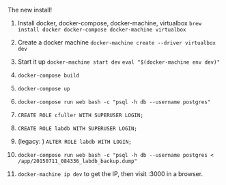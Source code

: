 The new install!

1. Install docker, docker-compose, docker-machine, virtualbox
`brew install docker docker-compose docker-machine virtualbox`

2. Create a docker machine
`docker-machine create --driver virtualbox dev`

3. Start it up
`docker-machine start dev`
`eval "$(docker-machine env dev)"`

4. `docker-compose build`

5. `docker-compose up`

6. `docker-compose run web bash -c "psql -h db --username postgres"`

7. `CREATE ROLE cfuller WITH SUPERUSER LOGIN;`

8. `CREATE ROLE labdb WITH SUPERUSER LOGIN;`

9. (legacy: ) `ALTER ROLE labdb WITH LOGIN;`

9. `docker-compose run web bash -c "psql -h db --username postgres < /app/20150711_084336_labdb_backup.dump"`

10. `docker-machine ip dev` to get the IP, then visit :3000 in a browser.
